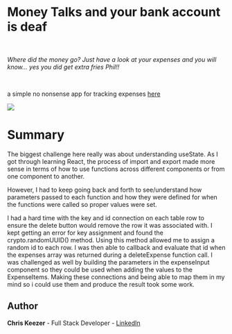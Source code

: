 # Money Talks and your bank account is deaf

<br>

_Where did the money go? Just have a look at your expenses and you will know... yes you did get extra fries Phil!!_

<br>

a simple no nonsense app for tracking expenses [here]()

<image src="Expense-app-image.png">

# Summary

The biggest challenge here really was about understanding useState. As I got through learning React, the process of import and export made more sense in terms of how to use functions across different components or from one component to another.

However, I had to keep going back and forth to see/understand how parameters passed to each function and how they were defined for when the functions were called so proper values were set.

I had a hard time with the key and id connection on each table row to ensure the delete button would remove the row it was associated with. I kept getting an error for key assignment and found the crypto.randomUUID() method. Using this method allowed me to assign a random id to each row. I was then able to callback and evaluate that id when the expenses array was returned during a deleteExpense function call.
I was challenged as well by building the parameters in the expenseInput component so they could be used when adding the values to the ExpenseItems. Making these connections and being able to map them in my mind so i could use them and produce the result took some work.

## Author

**Chris Keezer** - Full Stack Developer - [LinkedIn](https://www.linkedin.com/in/chris-keezer-890731177/)

